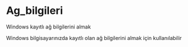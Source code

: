 # Ag_bilgileri
Windows kayıtlı ağ bilgilerini almak 

Windows bilgisayarınızda kayıtlı olan ağ bilgilerini almak için kullanılabilir
